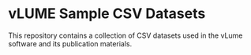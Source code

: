 # vLUME Sample CSV Datasets
This repository contains a collection of CSV datasets used in the vLume software and its publication materials.
